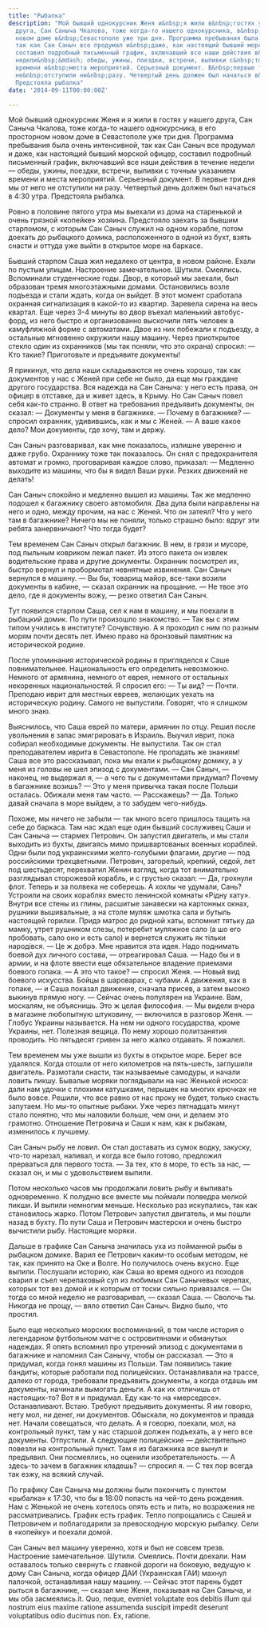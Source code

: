 ```yaml
---
title: "Рыбалка"
description: "Мой бывший однокурсник Женя и&nbsp;я жили в&nbsp;гостях у&nbsp;нашего
  друга, Сан Саныча Чкалова, тоже когда-то нашего однокурсника, в&nbsp;его просторном
  новом доме в&nbsp;Севастополе уже три дня. Программа пребывания была очень интенсивной,
  так как Сан Саныч все продумал и&nbsp;даже, как настоящий бывший морской офицер,
  составил подробный письменный график, включавший все наши действия в&nbsp;течение
  недели&nbsp;&mdash; обеды, ужины, поездки, встречи, выпивки с&nbsp;точным указанием
  времени и&nbsp;места мероприятий. Серьезный документ. В&nbsp;первые три дня мы от&nbsp;него
  не&nbsp;отступили ни&nbsp;разу. Четвертый день должен был начаться в&nbsp;4:30&nbsp;утра.
  Предстояла рыбалка"
date: '2014-09-11T00:00:00Z'

---
```

Мой бывший однокурсник Женя и я жили в гостях у нашего друга, Сан Саныча Чкалова, тоже когда-то нашего однокурсника, в его просторном новом доме в Севастополе уже три дня. Программа пребывания была очень интенсивной, так как Сан Саныч все продумал и даже, как настоящий бывший морской офицер, составил подробный письменный график, включавший все наши действия в течение недели — обеды, ужины, поездки, встречи, выпивки с точным указанием времени и места мероприятий. Серьезный документ. В первые три дня мы от него не отступили ни разу. Четвертый день должен был начаться в 4:30 утра. Предстояла рыбалка.

Ровно в половине пятого утра мы выехали из дома на старенькой и очень грязной «копейке» хозяина. Предстояло заехать за бывшим старпомом, с которым Сан Саныч служил на одном корабле, потом доехать до рыбацкого домика, расположенного в одной из бухт, взять снасти и оттуда уже выйти в открытое море на баркасе.

Бывший старпом Саша жил недалеко от центра, в новом районе. Ехали по пустым улицам. Настроение замечательное. Шутили. Смеялись. Вспоминали студенческие годы. Двор, в который мы заехали, был образован тремя многоэтажными домами. Остановились возле подъезда и стали ждать, когда он выйдет. В этот момент сработала охранная сигнализация в какой-то из квартир. Заревела сирена на весь квартал. Еще через 3-4 минуты во двор въехал маленький автобус- форд, из него быстро и организованно выскочили пять человек в камуфляжной форме с автоматами. Двое из них побежали к подъезду, а остальные мгновенно окружили нашу машину. Через приоткрытое стекло один из охранников (мы так поняли, что это охрана) спросил: 
— Кто такие? Приготовьте и предъявите документы!

Я прикинул, что дела наши складываются не очень хорошо, так как документов у нас с Женей при себе не было, да еще мы граждане другого государства. Вся надежда на Сан Саныча: у него есть права, он офицер в отставке, да и живет здесь, в Крыму. Но Сан Саныч повел себя как-то странно. В ответ на требования предъявить документы, он сказал:
— Документы у меня в багажнике.
— Почему в багажнике? — спросил охранник, удивившись, как и мы с Женей.
— А ваше какое дело? Мои документы, где хочу, там и держу.

Сан Саныч разговаривал, как мне показалось, излишне уверенно и даже грубо. Охраннику тоже так показалось. Он снял с предохранителя автомат и громко, проговаривая каждое слово, приказал:
— Медленно выходите из машины, что бы я видел Ваши руки. Резких движений не делать!

Сан Саныч спокойно и медленно вышел из машины. Так же медленно подошел к багажнику своего автомобиля. Два дула были направлены на него и одно, между прочим, на нас с Женей. Что он затеял? Что у него там в багажнике? Ничего мы не поняли, только страшно было: вдруг эти ребята занервничают? Что тогда будет?

Тем временем Сан Саныч открыл багажник. В нем, в грязи и мусоре, под пыльным ковриком лежал пакет. Из этого пакета он извлек водительские права и другие документы. Охранник посмотрел их, быстро вернул и пробормотал невнятные извинения. Сан Саныч вернулся в машину. 
— Вы бы, товарищ майор, все-таки возили документы в кабине, — сказал охранник на прощание.
— Не твое это дело, где я документы вожу, — резко ответил Сан Саныч.

Тут появился старпом Саша, сел к нам в машину, и мы поехали в рыбацкий домик. По пути произошло знакомство. 
— Так вы с этим типом учились в институте? Сочувствую. А я проходил с ним по разным морям почти десять лет. Имею право на бронзовый памятник на исторической родине.

После упоминания исторической родины я пригляделся к Саше повнимательнее. Национальность его определить невозможно. Немного от армянина, немного от еврея, немного от остальных некоренных национальностей. Я спросил его:
— Ты аид?
— Почти. Преподаю иврит для местных евреев, желающих уехать на историческую родину. Самого не выпустили. Говорят, что я слишком много знаю.

Выяснилось, что Саша еврей по матери, армянин по отцу. Решил после увольнения в запас эмигрировать в Израиль. Выучил иврит, пока собирал необходимые документы. Не выпустили. Так он стал преподавателем иврита в Севастополе. Не пропадать же знаниям! Саша все это рассказывал, пока мы ехали к рыбацкому домику, а у меня из головы не шел эпизод с документами.
— Сан Саныч, — наконец, не выдержал я, — а чего ты с документами придумал? Почему в багажнике возишь?
— Это у меня привычка такая после Польши осталась. Обижали меня там часто.
— Расскажешь?
— Да. Только давай сначала в море выйдем, а то забудем чего-нибудь.

Похоже, мы ничего не забыли — так много всего пришлось тащить на себе до баркаса. Там нас ждал еще один бывший сослуживец Саши и Сан Саныча — стармех Петрович. Он запустил двигатель, и мы стали выходить из бухты, двигаясь мимо пришвартованых военных кораблей. Одни были под украинскими желто-голубыми флагами, другие — под российскими трехцветными. Петрович, загорелый, крепкий, седой, лет под шестьдесят, перехватил Женин взгляд, когда тот внимательно разглядывал сторожевой корабль, и с грустью сказал:
— Да, грохнули флот. Теперь и за полвека не соберешь. А хохлы че удумали, Сань? Устроили на своих кораблях вместо ленинской комнаты «Рiдну хату». Внутри все стены из глины, расшитые занавески на картонных окнах, рушники вышивальные, а на столе муляж шмотка сала и бутыль настоящей горилки. Придэ матрос до ридной хаты, вспомнит тятьку да мамку, утрет рушником слезы, потеребит муляжное сало (а шо его пробовать, сало оно и есть сало) и вернется служить як тiльки народiвся.
— Це ж добрэ. Мне нравится эта идея. Надо поднимать боевой дух личного состава, — отреагировал Саша. — Надо бы и в армии, и на флоте ввести еще обязательное владение приемами боевого гопака. 
— А это что такое? — спросил Женя.
— Новый вид боевого искусства. Бойцы в шароварах, с чубами. А движения, как в гопаке, — и Саша показал движение, сначала присев, а затем высоко выкинув прямую ногу. — Сейчас очень популярен на Украине. Вам, москалям, не объяснишь. Это ж целая философия. 
— Мы видели вчера в магазине любопытную штуковину, — включился в разговор Женя. — Глобус Украины называется. На нем ни одного государства, кроме Украины, нет. Полезная вещица. По нему хорошо политзанятия проводить. Но пятьдесят гривен за него жалко отдавать. Я пожалел.

Тем временем мы уже вышли из бухты в открытое море. Берег все удалялся. Когда отошли от него километров на пять-шесть, заглушили двигатель. Размотали снасти, так называемые самодуры, и начали ловить пикшу. Бывалые моряки поглядывали на нас Женькой искоса: дали нам удочки с плохими катушками, перышек на многих крючках не было вовсе. Решили, что все равно от нас проку не будет, только снасть запутаем. Но мы-то опытные рыбаки. Уже через пятнадцать минут стало понятно, что мы наловили больше, чем они, и делаем это грамотно. Отношение Петровича и Саши к нам, как к рыбакам, изменилось к лучшему.

Сан Саныч рыбу не ловил. Он стал доставать из сумок водку, закуску, что-то нарезал, наливал, и когда все было готово, предложил прерваться для первого тоста.
— За тех, кто в море, то есть за нас, — сказал он, и мы с удовольствием выпили.

Потом несколько часов мы продолжали ловить рыбу и выпивать одновременно. К полудню все вместе мы поймали полведра мелкой пикши. И выпили немногим меньше. Несколько раз искупались, так как становилось жарко. Потом Петрович запустил двигатель, и мы пошли назад в бухту. По пути Саша и Петрович мастерски и очень быстро вычистили рыбу. Настоящие моряки.

Дальше в графике Сан Саныча значилась уха из пойманной рыбы в рыбацком домике. Варил ее Петрович каким-то особым методом, не так, как принято на Оке и Волге. Но получилось очень вкусно. Еще выпили. Послушали историю, как Саша во время одного из походов сварил и съел черепаховый суп из любимых Сан Санычевых черепах, которых тот вез домой и к которым от тоски сильно привязался. 
— Он тогда со мной неделю не разговаривал, — сказал Саша.
— Сволочь ты. Никогда не прощу, — вяло ответил Сан Саныч. Видно было, что простил.

Было еще несколько морских воспоминаний, в том числе история о легендарном футбольном матче с островитянами и обманутых надеждах. Я опять вспомнил про утренний эпизод с документами в багажнике и напомнил Сан Санычу, чтобы он рассказал.
— Это я придумал, когда гонял машины из Польши. Там появились такие бандиты, которые работали под полицейских. Останавливали на трассе, далеко от города, требовали предъявить документы, а когда отдашь им документы, начинали вымогать деньги. А как их отличишь от настоящих-то? Вот я и придумал. Еду как-то на «мерседесе». Останавливают. Встаю. Требуют предъявить документы. Я им говорю, нету мол, ни денег, ни документов. Обыскали, но документов и правда нет. Начали совещаться, что делать. А я говорю, поехали, мол, на контрольный пункт, там у нас старшой должен подъехать, а у него все документы. Отпустили. А следующие полицейские — действительно повезли на контрольный пункт. Там я из багажника все вынул и предъявил. Они посмеялись, но оценили изобретательность.
— А здесь-то зачем в багажник кладешь? — спросил я.
— С тех пор всегда так езжу, на всякий случай.

По графику Сан Саныча мы должны были покончить с пунктом «рыбалка» к 17:30, что бы в 18:00 попасть на чей-то день рождения. Нам с Женькой не очень хотелось опять есть и пить, но возражения не рассматривались. График есть график. Тепло попрощались с Сашей и Петровичем и поблагодарили за превосходную морскую рыбалку. Сели в «копейку» и поехали домой.

Сан Саныч вел машину уверенно, хотя и был не совсем трезв. Настроение замечательное. Шутили. Смеялись. Почти доехали. Нам оставалось только свернуть с главной дороги на боковую, ведущую к дому Сан Саныча, когда офицер ДАИ (Украинская ГАИ) махнул палочкой, останавливая нашу машину. 
— Сейчас этот парень будет рыться в багажнике, — сказал мне Женя, показывая на Сан Саныча, и мы оба засмеялись.it. Quo, neque, eveniet voluptate eos debitis illum qui nostrum eius maxime ratione assumenda suscipit impedit deserunt voluptatibus odio ducimus non. Ex, ratione.
